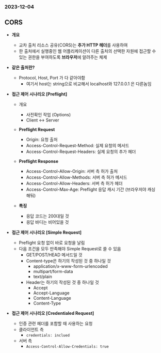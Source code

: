 ### 2023-12-04

## CORS
- **개요**
  - 교차 출처 리소스 공유(CORS)는 **추가 HTTP 헤더**를 사용하여
  - 한 출처에서 실행중인 웹 어플리케이션이 다른 출처의 선택한 자원에 접근할 수 있는 권한을 부여하도록 **브라우저**에 알려주는 체제

- **같은 출처란?**
  - Protocol, Host, Port 가 다 같아야함
    - 여기서 host는 string으로 비교해서 localhost와 127.0.0.1 은 다른놈임

- **접근 제어 시나리오 [Preflight]**
  - 개요
    - 사전확인 작업 (Options)
    - Client <-> Server

  - **Preflight Request**
    - Origin: 요청 출처   
    - Access-Control-Request-Method: 실제 요청의 메서드
    - Access-Control-Request-Headers: 실제 요청의 추가 헤더

  - **Preflight Response**
    - Access-Control-Allow-Origin: 서버 측 허가 출처
    - Access-Control-Allow-Methods: 서버 측 허가 메서드
    - Access-Control-Allow-Headers: 서버 측 허가 헤더
    - Access-Control-Max-Age: Preflight 응답 캐시 기간 (브라우저야 캐싱해둬)

  - **특징**
    - 응답 코드는 200대일 것
    - 응답 바디는 비어있을 것

- **접근 제어 시나리오 [Simple Request]**
  - Preflight 요청 없이 바로 요청을 날림
  - 다음 조건을 모두 만족해야 Simple Request로 쓸 수 있음
    - GET/POST/HEAD 메서드일 것
    - Content-type은 하기의 작성된 것 중 하나일 것
      - application/x-www-form-urlencoded
      - multipart/form-data
      - text/plain
    - Header는 하기의 작성된 것 중 하나일 것
      - Accept
      - Accept-Language
      - Content-Language
      - Content-Type

- **접근 제어 시나리오 [Credentialed Request]**
  - 인증 관련 헤더를 포함할 때 사용하는 요청
  - 클라이언트 측
    - `credentials: inclued`
  - 서버 측
    - `Access-Control-Allow-Credentials: true`
